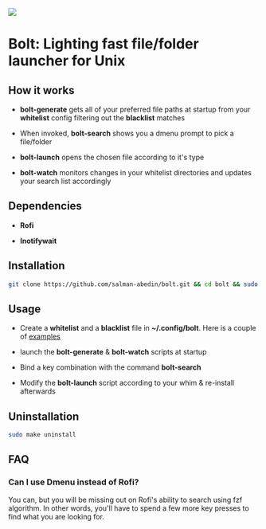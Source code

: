 ![](demo/preview.gif)

# Bolt: Lighting fast file/folder launcher for Unix

## How it works

- **bolt-generate** gets all of your preferred file paths at startup from your **whitelist** config filtering out the **blacklist** matches

- When invoked, **bolt-search** shows you a dmenu prompt to pick a file/folder

- **bolt-launch** opens the chosen file according to it's type

- **bolt-watch** monitors changes in your whitelist directories and updates your search list accordingly

## Dependencies

- **Rofi**

- **Inotifywait**

## Installation

```sh
git clone https://github.com/salman-abedin/bolt.git && cd bolt && sudo make install
```

## Usage
- Create a **whitelist** and a **blacklist** file in **~/.config/bolt**. Here is a couple of [examples](https://github.com/salman-abedin/bolt/tree/master/example_config)

- launch the **bolt-generate** & **bolt-watch** scripts at startup

- Bind a key combination with the command **bolt-search**

- Modify the **bolt-launch** script according to your whim & re-install afterwards

## Uninstallation

```sh
sudo make uninstall
```

## FAQ

### Can I use Dmenu instead of Rofi?

You can, but you will be missing out on Rofi's ability to search using fzf algorithm.
In other words, you'll have to spend a few more key presses to find what you are looking for.

